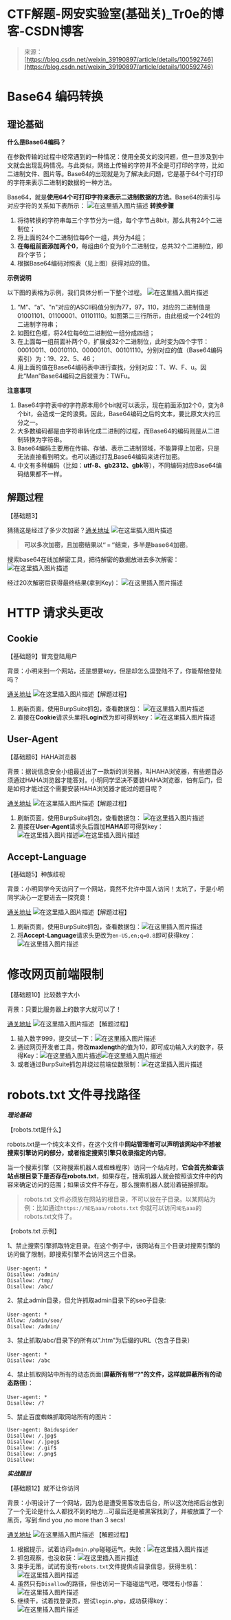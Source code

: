 <!--yml
category: 未分类
date: 2022-04-26 14:52:57
-->

# CTF解题-网安实验室(基础关)_Tr0e的博客-CSDN博客

> 来源：[https://blog.csdn.net/weixin_39190897/article/details/100592746](https://blog.csdn.net/weixin_39190897/article/details/100592746)

# Base64 编码转换

## 理论基础

**什么是Base64编码？**

在参数传输的过程中经常遇到的一种情况：使用全英文的没问题，但一旦涉及到中文就会出现乱码情况。与此类似，网络上传输的字符并不全是可打印的字符，比如二进制文件、图片等。Base64的出现就是为了解决此问题，它是基于64个可打印的字符来表示二进制的数据的一种方法。

Base64，就是**使用64个可打印字符来表示二进制数据的方法**。Base64的索引与对应字符的关系如下表所示：
![在这里插入图片描述](img/6958f34f58796e01c97c1c49dda71d45.png)
**转换步骤**

1.  将待转换的字符串每三个字节分为一组，每个字节占8bit，那么共有24个二进制位；
2.  将上面的24个二进制位每6个一组，共分为4组；
3.  **在每组前面添加两个0**，每组由6个变为8个二进制位，总共32个二进制位，即四个字节；
4.  根据Base64编码对照表（见上图）获得对应的值。

**示例说明**

以下图的表格为示例，我们具体分析一下整个过程。
![在这里插入图片描述](img/cfbe44e0b9bf6045b584c193732f9a7c.png)

1.  “M”、“a”、"n"对应的ASCII码值分别为77，97，110，对应的二进制值是01001101、01100001、01101110。如图第二三行所示，由此组成一个24位的二进制字符串；
2.  如图红色框，将24位每6位二进制位一组分成四组；
3.  在上面每一组前面补两个0，扩展成32个二进制位，此时变为四个字节：00010011、00010110、00000101、00101110。分别对应的值（Base64编码索引）为：19、22、5、46；
4.  用上面的值在Base64编码表中进行查找，分别对应：T、W、F、u。因此“Man”Base64编码之后就变为：TWFu。

**注意事项**

1.  Base64字符表中的字符原本用6个bit就可以表示，现在前面添加2个0，变为8个bit，会造成一定的浪费。因此，Base64编码之后的文本，要比原文大约三分之一。
2.  大多数编码都是由字符串转化成二进制的过程，而Base64的编码则是从二进制转换为字符串。
3.  Base64编码主要用在传输、存储、表示二进制领域，不能算得上加密，只是无法直接看到明文。也可以通过打乱Base64编码来进行加密。
4.  中文有多种编码（比如：**utf-8、gb2312、gbk**等），不同编码对应Base64编码结果都不一样。

## 解题过程

【基础题3】

猜猜这是经过了多少次加密？[通关地址](http://hackinglab.cn/ShowQues.php?type=bases)
![在这里插入图片描述](img/07bffb00c2c24d289727591fab857b86.png)

> **可以多次加密，且加密结果以“ `=` ”结束，多半是base64加密**。

搜索base64在线加解密工具，把待解密的数据放进去多次解密：
![在这里插入图片描述](img/52d1050b0dc0f46f0eeec70f9b73d623.png)

经过20次解密后获得最终结果(拿到Key)：
![在这里插入图片描述](img/9ffe8547268683018f6be55d52405efc.png)

# HTTP 请求头更改

## Cookie

【基础题9】冒充登陆用户

背景：小明来到一个网站，还是想要key，但是却怎么逗登陆不了，你能帮他登陆吗？

[通关地址](http://lab1.xseclab.com/base9_ab629d778e3a29540dfd60f2e548a5eb/index.php)
![在这里插入图片描述](img/09631eb3a93dc745f7d575f208ce4fa1.png)【解题过程】

1.  刷新页面，使用BurpSuite抓包，查看数据包：
    ![在这里插入图片描述](img/f2a0a2bfabb7c9c8d386394225a77213.png)
2.  直接在**Cookie**请求头里将**Login**改为即可得到key：![在这里插入图片描述](img/4fcd8ede93315f7ebb588d61c9767163.png)

## User-Agent

【基础题6】HAHA浏览器

背景：据说信息安全小组最近出了一款新的浏览器，叫HAHA浏览器，有些题目必须通过HAHA浏览器才能答对。小明同学坚决不要装HAHA浏览器，怕有后门，但是如何才能过这个需要安装HAHA浏览器才能过的题目呢？

[通关地址](http://lab1.xseclab.com/base6_6082c908819e105c378eb93b6631c4d3/index.php)
![在这里插入图片描述](img/686c923d7caa2db28ab9a3083db6015d.png)【解题过程】

1.  刷新页面，使用BurpSuite抓包，查看数据包：
    ![在这里插入图片描述](img/75db4164b9c25b50085ff3a1e73de198.png)
2.  直接在**User-Agent**请求头后面加**HAHA**即可得到key：![在这里插入图片描述](img/09c5e58ae2b1d2e7b457f0210218f161.png)![在这里插入图片描述](img/519dfefcf881d7b7d329f754b69608cc.png)

## Accept-Language

【基础题5】种族歧视

背景：小明同学今天访问了一个网站，竟然不允许中国人访问！太坑了，于是小明同学决心一定要进去一探究竟！

[通关地址](http://lab1.xseclab.com/base1_0ef337f3afbe42d5619d7a36c19c20ab/index.php)
![在这里插入图片描述](img/db242472c65e380aac2a6bae718577be.png)【解题过程】

1.  刷新页面，使用BurpSuite抓包，查看数据包：![在这里插入图片描述](img/6d9e8fd67def56f373bf234b11fbeef7.png)
2.  将**Accept-Language**请求头更改为`en-US,en;q=0.8`即可获得key：![在这里插入图片描述](img/f1da4d357641090b299edb0127b01bc1.png)

# 修改网页前端限制

【基础题10】比较数字大小

背景：只要比服务器上的数字大就可以了！

[通关地址](http://lab1.xseclab.com/base10_0b4e4866096913ac9c3a2272dde27215/index.php)
![在这里插入图片描述](img/cb668db441b5de8f497b8e2da8446580.png)
【解题过程】

1.  输入数字999，提交试一下：![在这里插入图片描述](img/62ce7c5bef13b6caf4554033ef2acd31.png)
2.  通过网页开发者工具，修改**maxlength**的值为10，即可成功输入大的数字，获得Key：![在这里插入图片描述](img/d87322ae5a7cfc0dcb1b6cce1f5ec85c.png)![在这里插入图片描述](img/faf073f2aa7e8d4208cf4e7fe99bea51.png)
3.  或者通过BurpSuite抓包并绕过前端位数限制：![在这里插入图片描述](img/1ee2666eb11ce56b5b26ccf159e6666b.png)

# robots.txt 文件寻找路径

***理论基础***

【robots.txt是什么】

robots.txt是一个纯文本文件，在这个文件中**网站管理者可以声明该网站中不想被搜索引擎访问的部分，或者指定搜索引擎只收录指定的内容**。

当一个搜索引擎（又称搜索机器人或蜘蛛程序）访问一个站点时，**它会首先检查该站点根目录下是否存在robots.txt**，如果存在，搜索机器人就会按照该文件中的内容来确定访问的范围；如果该文件不存在，那么搜索机器人就沿着链接抓取。

> robots.txt 文件必须放在网站的根目录，不可以放在子目录。以某网站为例：比如通过`https://域名aaa/robots.txt` 你就可以访问`域名aaa`的robots.txt文件了。

【robots.txt 示例】

1、禁止搜索引擎抓取特定目录。在这个例子中，该网站有三个目录对搜索引擎的访问做了限制，即搜索引擎不会访问这三个目录。

```
User-agent: * 　　
Disallow: /admin/
Disallow: /tmp/
Disallow: /abc/ 
```

2、禁止admin目录，但允许抓取admin目录下的seo子目录:

```
User-agent: * 　　
Allow: /admin/seo/
Disallow: /admin/ 
```

3、禁止抓取/abc/目录下的所有以".htm”为后缀的URL（包含子目录）

```
User-agent: * 　　
Disallow: /abc
```

4、禁止抓取网站中所有的动态页面(**屏蔽所有带“?”的文件，这样就屏蔽所有的动态路径**)：

```
User-agent: * 　　
Disallow: /? 
```

5、禁止百度蜘蛛抓取网站所有的图片：

```
User-agent: Baiduspider
Disallow: /.jpg$
Disallow: /.jpeg$
Disallow: /.gif$
Disallow: /.png$
Disallow: 
```

***实战题目***

【基础题12】就不让你访问

背景：小明设计了一个网站，因为总是遭受黑客攻击后台，所以这次他把后台放到了一个无论是什么人都找不到的地方…可最后还是被黑客找到了，并被放置了一个黑页，写到:find you ,no more than 3 secs!

[通关地址](http://lab1.xseclab.com/base12_44f0d8a96eed21afdc4823a0bf1a316b/index.php)
![在这里插入图片描述](img/9aa527b3bcec8740e6ad0e7f711d234b.png)
【解题过程】

1.  根据提示，试着访问`admin.php`碰碰运气，失败：![在这里插入图片描述](img/5506794717d42e2b8af1493b6860211d.png)
2.  抓包观察，也没收获：![在这里插入图片描述](img/d96121029ab423152294d7468f3cc67e.png)
3.  束手无策，试试有没有`robots.txt`文件提供点目录信息，获得生机：![在这里插入图片描述](img/8c48a16d614d0331b29f3bbca7f2ccd3.png)
4.  虽然只有`Disallow`的路径，但也访问一下碰碰运气吧，嘿嘿有小惊喜：![在这里插入图片描述](img/6b0c2b58b725bb9a2294160574f0b163.png)
5.  继续干，试着找登录页，尝试`login.php`，成功获得key：![在这里插入图片描述](img/e63e4a9c9bd05add1922bbb16498b4a4.png)